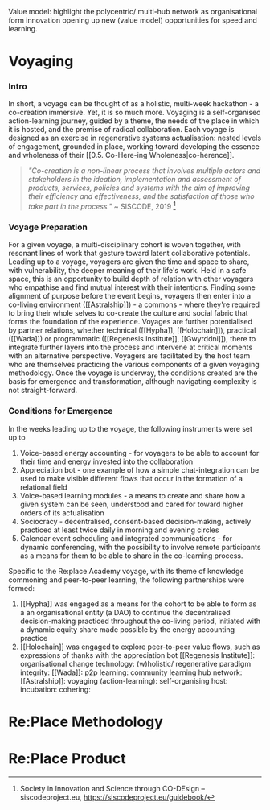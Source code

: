 Value model: highlight the polycentric/ multi-hub network as organisational form innovation opening up new (value model) opportunities for speed and learning. 
# Voyaging
### Intro
In short, a voyage can be thought of as a holistic, multi-week hackathon - a co-creation immersive. Yet, it is so much more. Voyaging is a self-organised action-learning journey, guided by a theme, the needs of the place in which it is hosted, and the premise of radical collaboration. Each voyage is designed as an exercise in regenerative systems actualisation: nested levels of engagement, grounded in place, working toward developing the essence and wholeness of their [[0.5. Co-Here-ing Wholeness|co-herence]].

> *"Co-creation is a non-linear process that involves multiple actors and stakeholders in the ideation, implementation and assessment of products, services, policies and systems with the aim of improving their efficiency and effectiveness, and the satisfaction of those who take part in the process."* ~ SISCODE, 2019 [^1]
### Voyage Preparation
For a given voyage, a multi-disciplinary cohort is woven together, with resonant lines of work that gesture toward latent collaborative potentials. Leading up to a voyage, voyagers are given the time and space to share, with vulnerability, the deeper meaning of their life's work. Held in a safe space, this is an opportunity to build depth of relation with other voyagers who empathise and find mutual interest with their intentions. Finding some alignment of purpose before the event begins, voyagers then enter into a co-living environment ([[Astralship]]) - a commons - where they're required to bring their whole selves to co-create the culture and social fabric that forms the foundation of the experience. Voyages are further potentialised by partner relations, whether technical ([[Hypha]], [[Holochain]]), practical ([[Wada]]) or programmatic ([[Regenesis Institute]], [[Gwyrddni]]), there to integrate further layers into the process and intervene at critical moments with an alternative perspective. Voyagers are facilitated by the host team who are themselves practicing the various components of a given voyaging methodology. Once the voyage is underway, the conditions created are the basis for emergence and transformation, although navigating complexity is not straight-forward. 
### Conditions for Emergence
In the weeks leading up to the voyage, the following instruments were set up to 
1. Voice-based energy accounting - for voyagers to be able to account for their time and energy invested into the collaboration
2. Appreciation bot - one example of how a simple chat-integration can be used to make visible different flows that occur in the formation of a relational field
3. Voice-based learning modules - a means to create and share how a given system can be seen, understood and cared for toward higher orders of its actualisation
4. Sociocracy - decentralised, consent-based decision-making, actively practiced at least twice daily in morning and evening circles
5. Calendar event scheduling and integrated communications - for dynamic conferencing, with the possibility to involve remote participants as a means for them to be able to share in the co-learning process.

Specific to the Re:place Academy voyage, with its theme of knowledge commoning and peer-to-peer learning, the following partnerships were formed:
1. [[Hypha]] was engaged as a means for the cohort to be able to form as a an organisational entity (a DAO) to continue the decentralised decision-making practiced throughout the co-living period, initiated with a dynamic equity share made possible by the energy accounting practice
2. [[Holochain]] was engaged to explore peer-to-peer value flows, such as expressions of thanks with the appreciation bot
[[Regenesis Institute]]: organisational change technology: (w)holistic/ regenerative paradigm integrity: 
[[Wada]]: p2p learning: community learning hub network: 
[[Astralship]]: voyaging (action-learning): self-organising host: incubation: cohering: 

# Re:Place Methodology

# Re:Place Product

[^1]: Society in Innovation and Science through CO-DEsign – siscodeproject.eu, https://siscodeproject.eu/guidebook/
